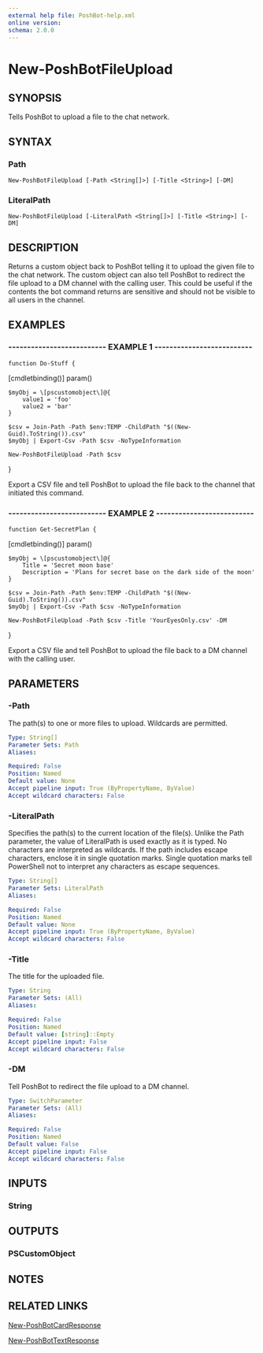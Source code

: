 ```yaml
---
external help file: PoshBot-help.xml
online version: 
schema: 2.0.0
---
```


# New-PoshBotFileUpload

## SYNOPSIS
Tells PoshBot to upload a file to the chat network.

## SYNTAX

### Path
```
New-PoshBotFileUpload [-Path <String[]>] [-Title <String>] [-DM]
```

### LiteralPath
```
New-PoshBotFileUpload [-LiteralPath <String[]>] [-Title <String>] [-DM]
```

## DESCRIPTION
Returns a custom object back to PoshBot telling it to upload the given file to the chat network.
The custom object
can also tell PoshBot to redirect the file upload to a DM channel with the calling user.
This could be useful if
the contents the bot command returns are sensitive and should not be visible to all users in the channel.

## EXAMPLES

### -------------------------- EXAMPLE 1 --------------------------
```
function Do-Stuff {
```

\[cmdletbinding()\]
    param()

    $myObj = \[pscustomobject\]@{
        value1 = 'foo'
        value2 = 'bar'
    }

    $csv = Join-Path -Path $env:TEMP -ChildPath "$((New-Guid).ToString()).csv"
    $myObj | Export-Csv -Path $csv -NoTypeInformation

    New-PoshBotFileUpload -Path $csv
}

Export a CSV file and tell PoshBot to upload the file back to the channel that initiated this command.

### -------------------------- EXAMPLE 2 --------------------------
```
function Get-SecretPlan {
```

\[cmdletbinding()\]
    param()

    $myObj = \[pscustomobject\]@{
        Title = 'Secret moon base'
        Description = 'Plans for secret base on the dark side of the moon'
    }

    $csv = Join-Path -Path $env:TEMP -ChildPath "$((New-Guid).ToString()).csv"
    $myObj | Export-Csv -Path $csv -NoTypeInformation

    New-PoshBotFileUpload -Path $csv -Title 'YourEyesOnly.csv' -DM
}

Export a CSV file and tell PoshBot to upload the file back to a DM channel with the calling user.

## PARAMETERS

### -Path
The path(s) to one or more files to upload.
Wildcards are permitted.

```yaml
Type: String[]
Parameter Sets: Path
Aliases: 

Required: False
Position: Named
Default value: None
Accept pipeline input: True (ByPropertyName, ByValue)
Accept wildcard characters: False
```

### -LiteralPath
Specifies the path(s) to the current location of the file(s).
Unlike the Path parameter, the value of LiteralPath is used exactly as it is typed.
No characters are interpreted as wildcards.
If the path includes escape characters, enclose it in single quotation marks.
Single quotation
marks tell PowerShell not to interpret any characters as escape sequences.

```yaml
Type: String[]
Parameter Sets: LiteralPath
Aliases: 

Required: False
Position: Named
Default value: None
Accept pipeline input: True (ByPropertyName, ByValue)
Accept wildcard characters: False
```

### -Title
The title for the uploaded file.

```yaml
Type: String
Parameter Sets: (All)
Aliases: 

Required: False
Position: Named
Default value: [string]::Empty
Accept pipeline input: False
Accept wildcard characters: False
```

### -DM
Tell PoshBot to redirect the file upload to a DM channel.

```yaml
Type: SwitchParameter
Parameter Sets: (All)
Aliases: 

Required: False
Position: Named
Default value: False
Accept pipeline input: False
Accept wildcard characters: False
```

## INPUTS

### String

## OUTPUTS

### PSCustomObject

## NOTES

## RELATED LINKS

[New-PoshBotCardResponse]()

[New-PoshBotTextResponse]()

